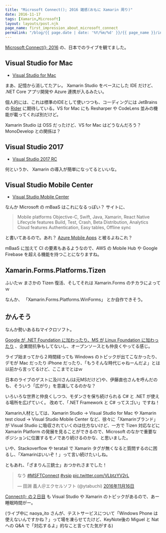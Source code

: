 ```yaml
---
title: "Microsoft Connect(); 2016 雑感(おもに Xamarin 周り)"
date: 2016-11-17
tags: [Xamarin,Microsoft]
layout: layouts/post.njk
page_name: first_impression_about_microsoft_connect
permalink: "/blog/{{ page.date | date: '%Y/%m/%d' }}/{{ page_name }}/index.html"
---
```

[Microsoft Connect(); 2016](https://connectevent.microsoft.com/) の、日本でのライブを観てました。

<!--more-->

## Visual Studio for Mac

* [Visual Studio for Mac](https://www.visualstudio.com/vs/visual-studio-mac/)

まあ、記憶から消してたアレ。
Xamarin Studio をベースにした IDE だけど、 .NET Core アプリ開発や Azure 連携が入るみたい。

個人的には、これは標準のIDEとして使いつつも、コーディングには JetBrains の [Rider](https://www.jetbrains.com/rider/) に期待している。VS for Mac にも Resharper や CodeLens 並みの機能が載ってくれば別だけど。

Xamarin Studio は OSS だったけど、VS for Mac はどうなんだろう？ MonoDevelop との関係は？

## Visual Studio 2017

* [Visual Studio 2017 RC](https://www.visualstudio.com/vs/visual-studio-2017-rc/)

何というか、 Xamarin の導入が簡単になってるといいな。

## Visual Studio Mobile Center

* [Visual Studio Mobile Center](https://www.visualstudio.com/vs/mobile-center/)

なんか Microsoft の ｍBaaS はこれになるっぽい？
サイトに、

> Mobile platforms	Objective-C, Swift, Java, Xamarin, React Native
> Lifecycle features	Build, Test, Crash, Beta Distribution, Analytics
> Cloud features	Authentication, Easy tables, Offline sync

と書いてあるので。あれ？ [Azure Mobile Apps](https://docs.microsoft.com/ja-jp/azure/app-service-mobile/app-service-mobile-value-prop) と被るよねこれ？

mBaaS に加えて CI の要素もあるようなので、AWS の Mobile Hub や Google Firebase を超える機能を持つことになりますね。

## Xamarin.Forms.Platforms.Tizen

ふいたｗ
まさかの Tizen 復活、そしてそれは Xamarin.Forms のチカラによってｗ

なんか、 「Xamarin.Forms.Platforms.WinForms」 とか自作できそう。

## かんそう

なんか勢いあるねマイクロソフト。

[Google が .NET Foundation に加わったり、MS が Linux Foundation に加わったり](http://www.windowscentral.com/microsoft-joins-linux-foundation-welcomes-google-net-community) 、企業間抗争もしてないし、オープンソースとも仲良くやってる感じ。

ライブ始まってから２時間経っても Windows のトピックが出てこなかったり、デモが Mac だったり iPhone だったり、「もうそんな時代じゃねーんだよ」とは以前から言ってるけど、ここまでとはｗ

日本のライブのゲストに及川さん(は元MSだけど)や、伊藤直也さんを呼んだのも、そういう「広がり」を意識してるのかな？

いろいろな世界と仲良くしつつ、モダンさを保ち続けられる C# と .NET が使える場所を広げていく。
改めて、「.NET Framework と C# ってスゴい」ですね！

Xamarin人材としては、Xamarin Studio →  Visual Studio for Mac や Xamarin test cloud → Visual Studio Mobile Center など、徐々に「Xamarinブランド」が Visual Studio に吸収されていくのは仕方ないけど、一方で Tizen 対応などに Xamarin Platform の発展を見ることができるので、Microsoft のなかで重要なポジションに位置するモノであり続けるのかな、と思いました。

いや、Stackoverflow や teratail で Xamarin タグが無くなると質問するのに困るし、「Xamarinはいいぞ！」って言い続けたいしね。

ともあれ、「ざまりん三銃士」おつかれさまでした！

<blockquote class="twitter-tweet" data-lang="ja"><p lang="ja" dir="ltr">なう <a href="https://twitter.com/hashtag/MSFTConnect?src=hash">#MSFTConnect</a> <a href="https://twitter.com/hashtag/vsjp?src=hash">#vsjp</a> <a href="https://t.co/VLbtzYV2rL">pic.twitter.com/VLbtzYV2rL</a></p>&mdash; 田淵 義人＠エクセルソフト (@ytabuchi) <a href="https://twitter.com/ytabuchi/status/798883310277513216">2016年11月16日</a></blockquote>
<script async src="//platform.twitter.com/widgets.js" charset="utf-8"></script>

[Connect(); の２日目](https://connectevent.microsoft.com/#day2) も Visual Studio や Xamarin のトピックがあるので、あー睡眠時間がー。 

(ライブ中に naoya_ito さんが、テストサービスについて「Windows Phone は使えないんですかね？」って場を凍らせてたけど、KeyNote後の Miguel と Nat への Q&A で「対応するよ」的なこと言ってた気がする)